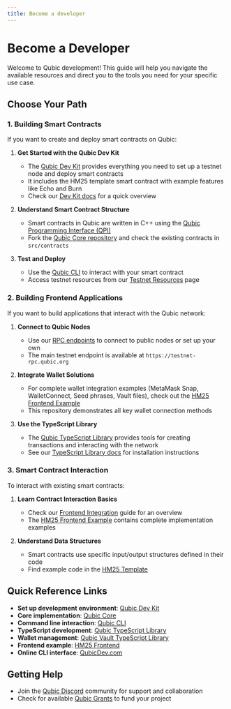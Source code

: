 ```yaml
---
title: Become a developer
---
```


# Become a Developer

Welcome to Qubic development! This guide will help you navigate the available resources and direct you to the tools you need for your specific use case.

## Choose Your Path

### 1. Building Smart Contracts

If you want to create and deploy smart contracts on Qubic:

1. **Get Started with the Qubic Dev Kit**
   - The [Qubic Dev Kit](https://github.com/qubic/qubic-dev-kit) provides everything you need to set up a testnet node and deploy smart contracts
   - It includes the HM25 template smart contract with example features like Echo and Burn
   - Check our [Dev Kit docs](dev-kit.md) for a quick overview

2. **Understand Smart Contract Structure**
   - Smart contracts in Qubic are written in C++ using the [Qubic Programming Interface (QPI)](qpi.md)
   - Fork the [Qubic Core repository](https://github.com/qubic/core) and check the existing contracts in `src/contracts`

3. **Test and Deploy**
   - Use the [Qubic CLI](https://github.com/qubic/qubic-cli) to interact with your smart contract
   - Access testnet resources from our [Testnet Resources](testnet-resources.md) page

### 2. Building Frontend Applications

If you want to build applications that interact with the Qubic network:

1. **Connect to Qubic Nodes**
   - Use our [RPC endpoints](../api/rpc.md) to connect to public nodes or set up your own
   - The main testnet endpoint is available at `https://testnet-rpc.qubic.org`

2. **Integrate Wallet Solutions**
   - For complete wallet integration examples (MetaMask Snap, WalletConnect, Seed phrases, Vault files), check out the [HM25 Frontend Example](https://github.com/icyblob/hm25-frontend)
   - This repository demonstrates all key wallet connection methods

3. **Use the TypeScript Library**
   - The [Qubic TypeScript Library](https://github.com/qubic/ts-library) provides tools for creating transactions and interacting with the network
   - See our [TypeScript Library docs](library-typescript.md) for installation instructions

### 3. Smart Contract Interaction

To interact with existing smart contracts:

1. **Learn Contract Interaction Basics**
   - Check our [Frontend Integration](frontend-integration.md) guide for an overview
   - The [HM25 Frontend Example](https://github.com/icyblob/hm25-frontend) contains complete implementation examples

2. **Understand Data Structures**
   - Smart contracts use specific input/output structures defined in their code
   - Find example code in the [HM25 Template](https://github.com/qubic/core/blob/madrid-2025/src/contracts/HM25.h)

## Quick Reference Links

- **Set up development environment**: [Qubic Dev Kit](https://github.com/qubic/qubic-dev-kit)
- **Core implementation**: [Qubic Core](https://github.com/qubic/core)
- **Command line interaction**: [Qubic CLI](https://github.com/qubic/qubic-cli)
- **TypeScript development**: [Qubic TypeScript Library](https://github.com/qubic/ts-library)
- **Wallet management**: [Qubic Vault TypeScript Library](https://github.com/qubic/ts-vault-library)
- **Frontend example**: [HM25 Frontend](https://github.com/icyblob/hm25-frontend)
- **Online CLI interface**: [QubicDev.com](https://qubicdev.com)

## Getting Help

- Join the [Qubic Discord](https://discord.gg/qubic) community for support and collaboration
- Check for available [Qubic Grants](grants.md) to fund your project